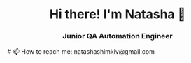 <h1 align="center"> Hi there! I'm Natasha 👋</h1>  
<h3 align="center">Junior QA Automation Engineer</h3>
# 📫 How to reach me: natashashimkiv@gmail.com
<!--
**NatashaShimkiv/NatashaShimkiv** is a ✨ _special_ ✨ repository because its `README.md` (this file) appears on your GitHub profile.

Here are some ideas to get you started:

- 🔭 I’m currently working on ...
- 🌱 I’m currently learning ...
- 👯 I’m looking to collaborate on ...
- 🤔 I’m looking for help with ...
- 💬 Ask me about ...
 📫 How to reach me: natashashimkiv@gmail.com  
- 😄 Pronouns: ...
- ⚡ Fun fact: ...
-->
